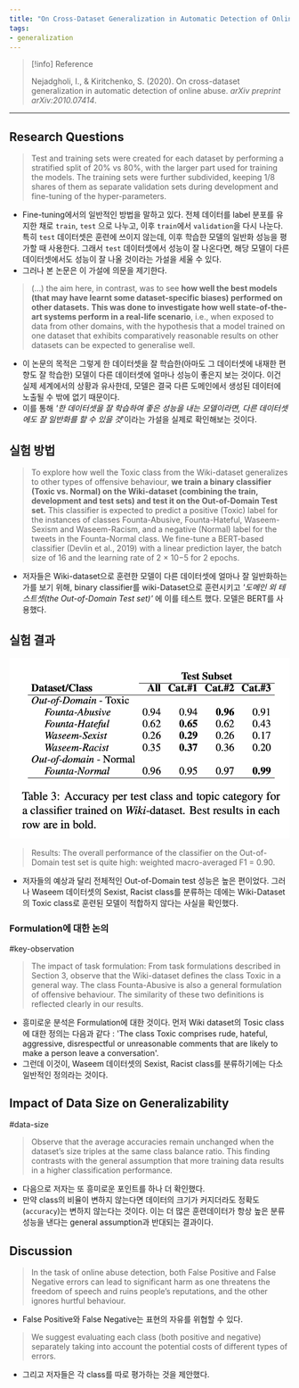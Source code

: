 ```yaml
---
title: "On Cross-Dataset Generalization in Automatic Detection of Online Abuse"
tags:
- generalization
---
```


>[!info] Reference  
>
>Nejadgholi, I., & Kiritchenko, S. (2020). On cross-dataset generalization in automatic detection of online abuse. _arXiv preprint arXiv:2010.07414_.

---

## Research Questions

> Test and training sets were created for each dataset by performing a stratified split of 20% vs 80%, with the larger part used for training the models. The training sets were further subdivided, keeping 1/8 shares of them as separate validation sets during development and fine-tuning of the hyper-parameters.

- Fine-tuning에서의 일반적인 방법을 말하고 있다. 전체 데이터를 label 분포를 유지한 채로 `train`, `test` 으로 나누고, 이후 `train`에서 `validation`을 다시 나눈다. 특히 `test` 데이터셋은 훈련에 쓰이지 않는데, 이후 학습한 모델의 일반화 성능을 평가할 때 사용한다. 그래서 `test` 데이터셋에서 성능이 잘 나온다면, 해당 모델이 다른 데이터셋에서도 성능이 잘 나올 것이라는 가설을 세울 수 있다.  
- 그러나 본 논문은 이 가설에 의문을 제기한다. 

> (...) the aim here, in contrast, was to see **how well the best models (that may have learnt some dataset-specific biases) performed on other datasets.** **This was done to investigate how well state-of-the-art systems perform in a real-life scenario**, i.e., when exposed to data from other domains, with the hypothesis that a model trained on one dataset that exhibits comparatively reasonable results on other datasets can be expected to generalise well.

- 이 논문의 목적은 그렇게 한 데이터셋을 잘 학습한(아마도 그 데이터셋에 내재한 편향도 잘 학습한) 모델이 다른 데이터셋에 얼마나 성능이 좋은지 보는 것이다. 이건 실제 세계에서의 상황과 유사한데, 모델은 결국 다른 도메인에서 생성된 데이터에 노출될 수 밖에 없기 때문이다. 
- 이를 통해 *'한 데이터셋을 잘 학습하여 좋은 성능을 내는 모델이라면, 다른 데이터셋에도 잘 일반화를 할 수 있을 것*'이라는 가설을 실제로 확인해보는 것이다. 


## 실험 방법

> To explore how well the Toxic class from the Wiki-dataset generalizes to other types of offensive behaviour, **we train a binary classifier (Toxic vs. Normal) on the Wiki-dataset (combining the train, development and test sets) and test it on the Out-of-Domain Test set.** This classifier is expected to predict a positive (Toxic) label for the instances of classes Founta-Abusive, Founta-Hateful, Waseem-Sexism and Waseem-Racism, and a negative (Normal) label for the tweets in the Founta-Normal class. We fine-tune a BERT-based classifier (Devlin et al., 2019) with a linear prediction layer, the batch size of 16 and the learning rate of 2 × 10−5 for 2 epochs.

- 저자들은 Wiki-dataset으로 훈련한 모델이 다른 데이터셋에 얼마나 잘 일반화하는가를 보기 위해, binary classifier를 wiki-Dataset으로 훈련시키고 *'도메인 외 테스트셋(the Out-of-Domain Test set)'* 에 이를 테스트 했다. 모델은 BERT를 사용했다.


## 실험 결과

![Table 3](notes/images/table3.png)

> Results: The overall performance of the classifier on the Out-of-Domain test set is quite high: weighted macro-averaged F1 = 0.90.
- 저자들의 예상과 달리 전체적인 Out-of-Domain test 성능은 높은 편이었다. 그러나 Waseem 데이터셋의 Sexist, Racist class를 분류하는 데에는 Wiki-Dataset의 Toxic class로 훈련된 모델이 적합하지 않다는 사실을 확인했다. 

### Formulation에 대한 논의 
#key-observation
> The impact of task formulation: From task formulations described in Section 3, observe that the Wiki-dataset defines the class Toxic in a general way. The class Founta-Abusive is also a general formulation of offensive behaviour. The similarity of these two definitions is reflected clearly in our results.
- 흥미로운 분석은 Formulation에 대한 것이다. 먼저 Wiki dataset의 Tosic class에 대한 정의는 다음과 같다 : 'The class Toxic comprises rude, hateful, aggressive, disrespectful or unreasonable comments that are likely to make a person leave a conversation'.
- 그런데 이것이, Waseem 데이터셋의 Sexist, Racist class를 분류하기에는 다소 일반적인 정의라는 것이다. 

## Impact of Data Size on Generalizability
#data-size

> Observe that the average accuracies remain unchanged when the dataset’s size triples at the same class balance ratio. This finding contrasts with the general assumption that more training data results in a higher classification performance.

- 다음으로 저자는 또 흥미로운 포인트를 하나 더 확인했다. 
- 만약 class의 비율이 변하지 않는다면 데이터의 크기가 커지더라도 정확도(`accuracy`)는 변하지 않는다는 것이다. 이는 더 많은 훈련데이터가 항상 높은 분류 성능을 낸다는 general assumption과 반대되는 결과이다.

## Discussion

> In the task of online abuse detection, both False Positive and False Negative errors can lead to significant harm as one threatens the freedom of speech and ruins people’s reputations, and the other ignores hurtful behaviour.
- False Positive와 False Negative는 표현의 자유를 위협할 수 있다. 

> We suggest evaluating each class (both positive and negative) separately taking into account the potential costs of different types of errors.
- 그리고 저자들은 각 class를 따로 평가하는 것을 제안했다. 